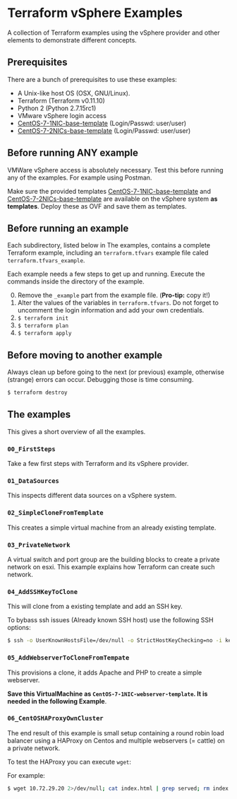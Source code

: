 # Terraform vSphere Examples
A collection of Terraform examples using the vSphere provider and other elements to demonstrate  different concepts.

## Prerequisites
There are a bunch of prerequisites to use these examples:

* A Unix-like host OS (OSX, GNU/Linux).
* Terraform (Terraform v0.11.10)
* Python 2 (Python 2.7.15rc1)
* VMware vSphere login access
* [CentOS-7-1NIC-base-template](https://drive.google.com/file/d/1rO3r3dLq1r0ftX7U0aAbCJvBWoaH4PCm/view) (Login/Passwd: user/user)
* [CentOS-7-2NICs-base-template](https://drive.google.com/file/d/1y-qoK7-AuzBmQDvthiD7eZZe03OtuNET/view) (Login/Passwd: user/user)

## Before running ANY example
VMWare vSphere access is absolutely necessary. Test this before running any of the examples. For example using Postman.

Make sure the provided templates [CentOS-7-1NIC-base-template](https://drive.google.com/file/d/1rO3r3dLq1r0ftX7U0aAbCJvBWoaH4PCm/view) and [CentOS-7-2NICs-base-template](https://drive.google.com/file/d/1y-qoK7-AuzBmQDvthiD7eZZe03OtuNET/view) are available on the vSphere system **as templates**. Deploy these as OVF and save them as templates.

## Before running an example
Each subdirectory, listed below in The examples, contains a complete Terraform example, including an `terraform.tfvars`  example file caled `terraform.tfvars_example`. 

Each example needs a few steps to get up and running. Execute the commands inside the directory of the example.

0. Remove the `_example` part from the example file. (**Pro-tip:** copy it!)
1. Alter the values of the variables in `terraform.tfvars`.
   Do not forget to uncomment the login information and add your own credentials.
2. `$ terraform init`
3. `$ terraform plan`
4. `$ terraform apply`

## Before moving to another example
Always clean up before going to the next (or previous) example, otherwise (strange) errors can occur. Debugging those is time consuming.

```bash
$ terraform destroy
```

## The examples
This gives a short overview of all the examples.

### `00_FirstSteps`
Take a few first steps with Terraform and its vSphere provider.

### `01_DataSources`
This inspects different data sources on a vSphere system.

### `02_SimpleCloneFromTemplate`
This creates a simple virtual machine from an already existing template.

### `03_PrivateNetwork`
A virtual switch and port group are the building blocks to create a private network on esxi. This example explains how Terraform can create such network.

### `04_AddSSHKeyToClone`
This will clone from a existing template and add an SSH key.

To bybass ssh issues (Already known SSH host) use the following SSH options:

```bash
$ ssh -o UserKnownHostsFile=/dev/null -o StrictHostKeyChecking=no -i key/id_rsa user@10.72.29.20
```

### `05_AddWebserverToCloneFromTempate`
This provisions a clone, it adds Apache and PHP to create a simple webserver. 

**Save this VirtualMachine as `CentOS-7-1NIC-webserver-template`. It is needed in the following Example**.

### `06_CentOSHAProxyOwnCluster`
The end result of this example is small setup containing a round robin load balancer using a HAProxy on Centos and multiple webservers (= cattle) on a private network.

To test the HAProxy you can execute `wget`:

For example:
```bash
$ wget 10.72.29.20 2>/dev/null; cat index.html | grep served; rm index.html
```

